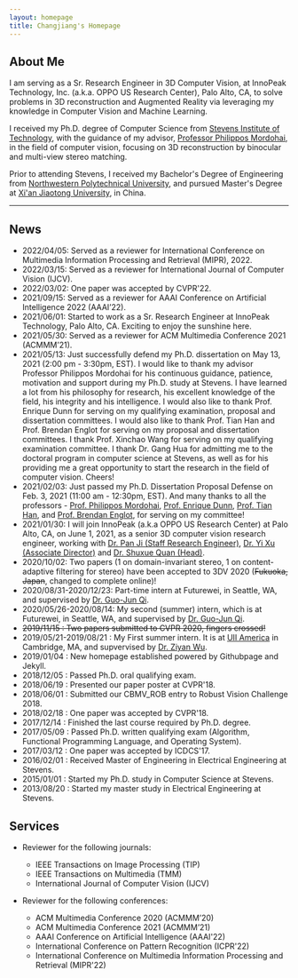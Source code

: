 ```yaml
---
layout: homepage 
title: Changjiang's Homepage
---
```



## About Me

I am serving as a Sr. Research Engineer in 3D Computer Vision, at InnoPeak Technology, Inc. (a.k.a. OPPO US Research Center), Palo Alto, CA, to solve problems in 3D reconstruction and Augmented Reality via leveraging my knowledge in Computer Vision and Machine Learning.

I received my Ph.D. degree of Computer Science from <a href = "http://www.stevens.edu" target = "_blank"> 
Stevens Institute of Technology</a>, with the guidance of my advisor, <a href = "https://mordohai.github.io/" target = "_blank"> 
Professor Philippos Mordohai, </a> in the field of computer vision, focusing on 3D reconstruction by binocular and multi-view stereo matching.

Prior to attending Stevens, I received my Bachelor's Degree of Engineering from 
<a href = "http://en.nwpu.edu.cn/" target = "_blank"> Northwestern Polytechnical University</a>, 
and pursued Master's Degree at <a href = "http://en.xjtu.edu.cn/" target = "_blank"> Xi'an Jiaotong University</a>, 
in China.

---


## News
- 2022/04/05: Served as a reviewer for International Conference on Multimedia Information Processing and Retrieval (MIPR), 2022.
- 2022/03/15: Served as a reviewer for International Journal of Computer Vision (IJCV).
- 2022/03/02: One paper was accepted by CVPR'22.
- 2021/09/15: Served as a reviewer for AAAI Conference on Artificial Intelligence 2022 (AAAI’22).
- 2021/06/01: Started to work as a Sr. Research Engineer at InnoPeak Technology, Palo Alto, CA. Exciting to enjoy the sunshine here.
- 2021/05/30: Served as a reviewer for ACM Multimedia Conference 2021 (ACMMM’21).
- 2021/05/13: Just successfully defend my Ph.D. dissertation on May 13, 2021 (2:00 pm - 3:30pm, EST). I would like to thank my advisor 
Professor Philippos Mordohai for his continuous guidance, patience, motivation and support during my Ph.D. study at Stevens. I have learned 
a lot from his philosophy for research, his excellent knowledge of the field, his integrity and his intelligence. I would also like to 
thank Prof. Enrique Dunn for serving on my qualifying examination, proposal and dissertation committees. I would also like to thank Prof. Tian Han and
Prof. Brendan Englot for serving on my proposal and dissertation committees. I thank Prof. Xinchao Wang for serving on my qualifying examination committee. 
I thank Dr. Gang Hua for admitting me to the doctoral program in computer science at Stevens, as well as for his providing me a great opportunity 
to start the research in the field of computer vision. Cheers!
- 2021/02/03: Just passed my Ph.D. Dissertation Proposal Defense on Feb. 3, 2021 (11:00 am - 12:30pm, EST). And many thanks to all the professors - 
<a href = "https://scholar.google.com/citations?hl=en&user=540aJY8AAAAJ" target = "_blank"> Prof. Philippos Mordohai</a>,
<a href = "https://scholar.google.com/citations?user=eEOX_EoAAAAJ&hl=en" target = "_blank"> Prof. Enrique Dunn</a>, 
<a href = "https://scholar.google.com/citations?hl=en&user=Qtvu5t4AAAAJ" target = "_blank"> Prof. Tian Han</a>, and
<a href = "https://scholar.google.com/citations?hl=en&user=Nd6tX_kAAAAJ" target = "_blank"> Prof. Brendan Englot</a>, for serving on my committee!
- 2021/01/30: I will join InnoPeak (a.k.a OPPO US Research Center) at Palo Alto, CA, on June 1, 2021, as a senior 3D computer vision research engineer, working with <a href = "https://scholar.google.com/citations?user=8twuSywAAAAJ&hl=en" target = "_blank"> Dr. Pan Ji (Staff Research Engineer)</a>, <a href = "https://www.linkedin.com/in/yi-xu-42654823/" target = "_blank">Dr. Yi Xu (Associate Director)</a> and <a href = "https://www.linkedin.com/in/shuxuequan/" target = "_blank">Dr. Shuxue Quan (Head)</a>.
- 2020/10/02: Two papers (1 on domain-invariant stereo, 1 on content-adaptive filtering for stereo) have been accepted to 3DV 2020 (~~Fukuoka, Japan~~, changed to complete online)!
- 2020/08/31-2020/12/23: Part-time intern at Futurewei, in Seattle, WA, and supervised by 
<a href = "https://scholar.google.com/citations?user=Nut-uvoAAAAJ&hl=en" target = "_blank"> Dr. Guo-Jun Qi</a>.
- 2020/05/26-2020/08/14: My second (summer) intern, which is at Futurewei, in Seattle, WA, and supervised by <a href = "https://scholar.google.com/citations?user=Nut-uvoAAAAJ&hl=en" target = "_blank"> Dr. Guo-Jun Qi</a>.
- ~~2019/11/15 : Two papers submitted to CVPR 2020, fingers crossed!~~
- 2019/05/21-2019/08/21 : My First summer intern. It is at <a href = "https://www.linkedin.com/company/uii-america-inc/" target = "_blank"> UII America</a> in Cambridge, MA, and supvervised by <a href = "http://wuziyan.com/" target = "_blank"> Dr. Ziyan Wu</a>.
- 2019/01/04 : New homepage established powered by Githubpage and Jekyll.
- 2018/12/05 : Passed Ph.D. oral qualifying exam.
- 2018/06/19 : Presented our paper poster at CVPR'18.
- 2018/06/01 : Submitted our CBMV_ROB entry to Robust Vision Challenge 2018.
- 2018/02/18 : One paper was accepted by CVPR'18.
- 2017/12/14 : Finished the last course required by Ph.D. degree.
- 2017/05/09 : Passed Ph.D. written qualifying exam (Algorithm, Functional Programming Language, and Operating System).
- 2017/03/12 : One paper was accepted by ICDCS'17.
- 2016/02/01 : Received Master of Engineering in Electrical Engineering at Stevens.
- 2015/01/01 : Started my Ph.D. study in Computer Science at Stevens.
- 2013/08/20 : Started my master study in Electrical Engineering at Stevens.

## Services
- Reviewer for the following journals:  
  - IEEE Transactions on Image Processing (TIP)
  - IEEE Transactions on Multimedia (TMM)
  - International Journal of Computer Vision (IJCV)

- Reviewer for the following conferences:
  - ACM Multimedia Conference 2020 (ACMMM’20)
  - ACM Multimedia Conference 2021 (ACMMM’21)
  - AAAI Conference on Artificial Intelligence (AAAI'22)
  - International Conference on Pattern Recognition (ICPR'22)
  - International Conference on Multimedia Information Processing and Retrieval (MIPR'22)

